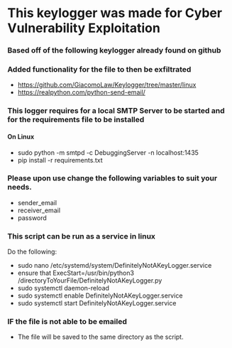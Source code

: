 # This keylogger was made for Cyber Vulnerability Exploitation
### Based off of the following keylogger already found on github 
### Added functionality for the file to then be exfiltrated

- https://github.com/GiacomoLaw/Keylogger/tree/master/linux
- https://realpython.com/python-send-email/

### This logger requires for a local SMTP Server to be started and for the requirements file to be installed

#### On Linux
- sudo python -m smtpd -c DebuggingServer -n localhost:1435
- pip install -r requirements.txt

### Please upon use change the following variables to suit your needs.
- sender_email
- receiver_email
- password

### This script can be run as a service in linux
Do the following:
- sudo nano /etc/systemd/system/DefinitelyNotAKeyLogger.service
- ensure that ExecStart=/usr/bin/python3 /directoryToYourFile/DefinitelyNotAKeyLogger.py
- sudo systemctl daemon-reload
- sudo systemctl enable DefinitelyNotAKeyLogger.service
- sudo systemctl start DefinitelyNotAKeyLogger.service

### IF the file is not able to be emailed
- The file will be saved to the same directory as the script.